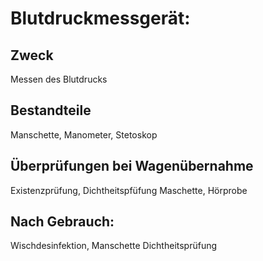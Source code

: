 # Blutdruckmessgerät:
## Zweck
Messen des Blutdrucks
## Bestandteile
Manschette, Manometer, Stetoskop
## Überprüfungen bei Wagenübernahme
Existenzprüfung, Dichtheitspfüfung Maschette, Hörprobe
## Nach Gebrauch:
Wischdesinfektion, Manschette Dichtheitsprüfung